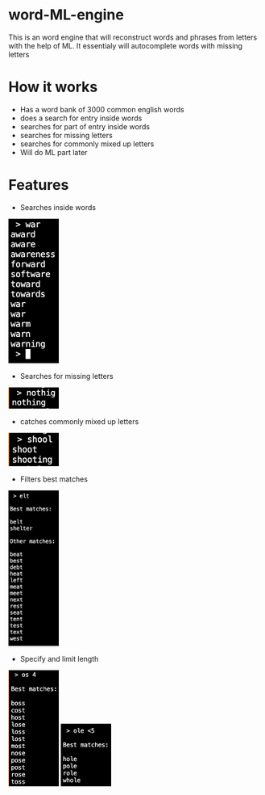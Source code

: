 # word-ML-engine
This is an word engine that will reconstruct words and phrases from letters with the help of ML. It essentialy will autocomplete words with missing letters

# How it works
- Has a word bank of 3000 common english words
- does a search for entry inside words
- searches for part of entry inside words
- searches for missing letters
- searches for commonly mixed up letters
- Will do ML part later

# Features

- Searches inside words

<img src="images/inside_searching.png" width="100"> 

- Searches for missing letters

<img src="images/missing_letters.png" width="100"> 

- catches commonly mixed up letters

<img src="images/commonly_mixed_up_letters.png" width="100"> 

- Filters best matches

<img src="images/filter_best.png" width="100"> 

- Specify and limit length

<img src="images/specify_length.png" width="100"> <img src="images/limit_length.png" width="100"> 
